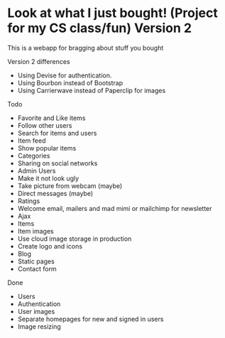 # Look at what I just bought! (Project for my CS class/fun) Version 2

This is a webapp for bragging about stuff you bought

Version 2 differences
* Using Devise for authentication.
* Using Bourbon instead of Bootstrap
* Using Carrierwave instead of Paperclip for images

Todo
* Favorite and Like items
* Follow other users
* Search for items and users
* Item feed
* Show popular items
* Categories
* Sharing on social networks
* Admin Users
* Make it not look ugly
* Take picture from webcam (maybe)
* Direct messages (maybe)
* Ratings
* Welcome email, mailers and mad mimi or mailchimp for newsletter
* Ajax
* Items
* Item images
* Use cloud image storage in production
* Create logo and icons
* Blog
* Static pages
* Contact form

Done
* Users
* Authentication
* User images
* Separate homepages for new and signed in users
* Image resizing
